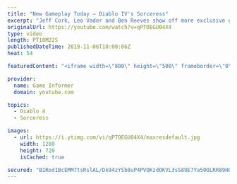 ```yaml
---
title: "New Gameplay Today – Diablo IV's Sorceress"
excerpt: "Jeff Cork, Leo Vader and Ben Reeves show off more exclusive gameplay of Diablo IV, which can be viewed without commentary at ..."
originalUrl: https://youtube.com/watch?v=qPTOEGU04X4
type: video
length: PT10M22S
publishedDateTime: 2019-11-06T18:00:06Z
heat: 54

featuredContent: "<iframe width=\"800\" height=\"500\" frameborder=\"0\" src=\"https://www.youtube.com/embed/qPTOEGU04X4\" allow=\"accelerometer; autoplay; encrypted-media; gyroscope; picture-in-picture\" allowfullscreen></iframe>"

provider:
  name: Game Informer
  domain: youtube.com

topics:
  - Diablo 4
  - Sorceress

images:
  - url: https://i.ytimg.com/vi/qPTOEGU04X4/maxresdefault.jpg
    width: 1280
    height: 720
    isCached: true

secured: "B1Rod1BcEMM7tsRslAL/Dk94zYSb8uP4PVOKzdOKVL3sS8UE7Ya50OLRR89HQM+/81EZAxF+iDX5O6RhHcfcKQlKFn0P4xBetCE92vlyxxRsL2JYArc2SLPLv+rXHuV62cBHzMpUAMuzZJvyBsG4aJtdBGuLb4VL391XB7BxAW8EHhACpxU52s7yB71r3r1KLWUAqT/2f0mStCu9xs9Sk3JqE5QhMIEQBdRBOyeMi+NGXqkYwOzsVeWckOE0tLgt8TxiyIeyVSzMOtrvZrJZ/XgCqEDiSsYhckNYHylokl9TUhGvy+t2SDDLgHBdwJKFSx1jPZ3FbaDTsWKs5c3C8gIVORfVTA3w5aGphVVuQ+EvxIepR+3zGy+Ws7OTKe0T0Clu1r6ZfCq/4dZOsFck8hJxXHc5PCwEYUne0yxhhA+Ncy4y0viMZZF0AMNLgSjp;PscJWxPQNwSkVc+ScH/xPQ=="
---
```


